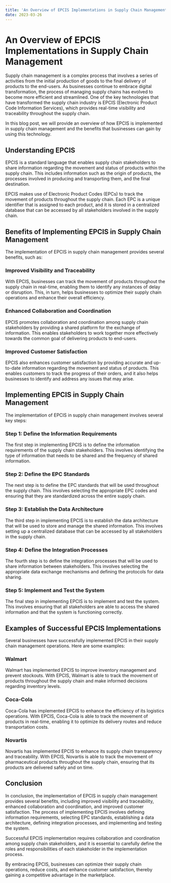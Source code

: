 ```yaml
---
title: 'An Overview of EPCIS Implementations in Supply Chain Management'
date: 2023-03-26
---
```


# An Overview of EPCIS Implementations in Supply Chain Management

Supply chain management is a complex process that involves a series of activities from the initial production of goods to the final delivery of products to the end-users. As businesses continue to embrace digital transformation, the process of managing supply chains has evolved to become more efficient and streamlined. One of the key technologies that have transformed the supply chain industry is EPCIS (Electronic Product Code Information Services), which provides real-time visibility and traceability throughout the supply chain.

In this blog post, we will provide an overview of how EPCIS is implemented in supply chain management and the benefits that businesses can gain by using this technology.

## Understanding EPCIS

EPCIS is a standard language that enables supply chain stakeholders to share information regarding the movement and status of products within the supply chain. This includes information such as the origin of products, the processes involved in producing and transporting them, and the final destination.

EPCIS makes use of Electronic Product Codes (EPCs) to track the movement of products throughout the supply chain. Each EPC is a unique identifier that is assigned to each product, and it is stored in a centralized database that can be accessed by all stakeholders involved in the supply chain.

## Benefits of Implementing EPCIS in Supply Chain Management

The implementation of EPCIS in supply chain management provides several benefits, such as:

### Improved Visibility and Traceability

With EPCIS, businesses can track the movement of products throughout the supply chain in real-time, enabling them to identify any instances of delay or disruption. This, in turn, helps businesses to optimize their supply chain operations and enhance their overall efficiency.

### Enhanced Collaboration and Coordination

EPCIS promotes collaboration and coordination among supply chain stakeholders by providing a shared platform for the exchange of information. This enables stakeholders to work together more effectively towards the common goal of delivering products to end-users.

### Improved Customer Satisfaction

EPCIS also enhances customer satisfaction by providing accurate and up-to-date information regarding the movement and status of products. This enables customers to track the progress of their orders, and it also helps businesses to identify and address any issues that may arise.

## Implementing EPCIS in Supply Chain Management

The implementation of EPCIS in supply chain management involves several key steps:

### Step 1: Define the Information Requirements

The first step in implementing EPCIS is to define the information requirements of the supply chain stakeholders. This involves identifying the type of information that needs to be shared and the frequency of shared information.

### Step 2: Define the EPC Standards

The next step is to define the EPC standards that will be used throughout the supply chain. This involves selecting the appropriate EPC codes and ensuring that they are standardized across the entire supply chain.

### Step 3: Establish the Data Architecture

The third step in implementing EPCIS is to establish the data architecture that will be used to store and manage the shared information. This involves setting up a centralized database that can be accessed by all stakeholders in the supply chain.

### Step 4: Define the Integration Processes

The fourth step is to define the integration processes that will be used to share information between stakeholders. This involves selecting the appropriate data exchange mechanisms and defining the protocols for data sharing.

### Step 5: Implement and Test the System

The final step in implementing EPCIS is to implement and test the system. This involves ensuring that all stakeholders are able to access the shared information and that the system is functioning correctly.

## Examples of Successful EPCIS Implementations

Several businesses have successfully implemented EPCIS in their supply chain management operations. Here are some examples:

### Walmart

Walmart has implemented EPCIS to improve inventory management and prevent stockouts. With EPCIS, Walmart is able to track the movement of products throughout the supply chain and make informed decisions regarding inventory levels.

### Coca-Cola

Coca-Cola has implemented EPCIS to enhance the efficiency of its logistics operations. With EPCIS, Coca-Cola is able to track the movement of products in real-time, enabling it to optimize its delivery routes and reduce transportation costs.

### Novartis

Novartis has implemented EPCIS to enhance its supply chain transparency and traceability. With EPCIS, Novartis is able to track the movement of pharmaceutical products throughout the supply chain, ensuring that its products are delivered safely and on time.

## Conclusion

In conclusion, the implementation of EPCIS in supply chain management provides several benefits, including improved visibility and traceability, enhanced collaboration and coordination, and improved customer satisfaction. The process of implementing EPCIS involves defining information requirements, selecting EPC standards, establishing a data architecture, defining integration processes, and implementing and testing the system.

Successful EPCIS implementation requires collaboration and coordination among supply chain stakeholders, and it is essential to carefully define the roles and responsibilities of each stakeholder in the implementation process.

By embracing EPCIS, businesses can optimize their supply chain operations, reduce costs, and enhance customer satisfaction, thereby gaining a competitive advantage in the marketplace.
